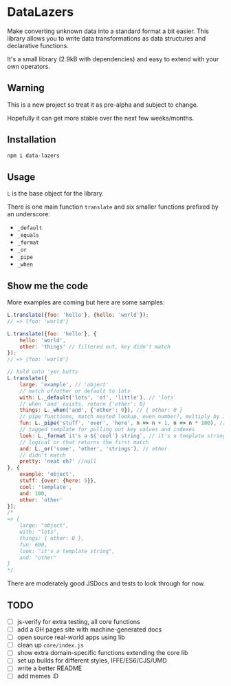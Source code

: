 # DataLazers

Make converting unknown data into a standard format a bit easier. This library
allows you to write data transformations as data structures and declarative
functions.

It's a small library (2.9kB with dependencies) and easy to extend with your own
operators.

## Warning

This is a new project so treat it as pre-alpha and subject to change. 

Hopefully it can get more stable over the next few weeks/months.

## Installation

```sh
npm i data-lazers
```

## Usage

`L` is the base object for the library.

There is one main function `translate` and six smaller functions prefixed
by an underscore:

- `_default`
- `_equals`
- `_format`
- `_or`
- `_pipe`
- `_when`

## Show me the code

More examples are coming but here are some samples:

```js
L.translate({foo: 'hello'}, {hello: 'world'});
// => {foo: 'world'}

L.translate({foo: 'hello'}, {
    hello: 'world',
    other: 'things' // filtered out, key didn't match
});
// => {foo: 'world'}

// hold onto 'yer butts
L.translate({
    large: 'example', // 'object'
    // match of/other or default to lots
    with: L._default('lots', 'of', 'little'), // 'lots'
    // when 'and' exists, return {'other': 0}
    things: L._when('and', {'other': 0}), // { other: 0 }
    // pipe functions, match nested lookup, even number?, multiply by 100
    fun: L._pipe('stuff', 'over', 'here', n => n + 1, n => n * 100), // 600
    // tagged template for pulling out key values and indexes
    look: L._format`it's a ${'cool'} string`, // it's a template string
    // logical or that returns the first match
    and: L._or('some', 'other', 'strings'), // other
    // didn't match
    pretty: 'neat eh?' //null
}, {
    example: 'object',
    stuff: {over: {here: 5}},
    cool: 'template',
    and: 100,
    other: 'other'
});
/*
=> {
    large: "object",
    with: "lots",
    things: { other: 0 },
    fun: 600,
    look: "it's a template string",
    and: "other"
}
*/
```

There are moderately good JSDocs and tests to look through for now.
    

## TODO
- [ ] js-verify for extra testing, all core functions
- [ ] add a GH pages site with machine-generated docs
- [ ] open source real-world apps using lib
- [ ] clean up `core/index.js`
- [ ] show extra domain-specific functions extending the core lib
- [ ] set up builds for different styles, IFFE/ES6/CJS/UMD
- [ ] write a better README
- [ ] add memes :D
